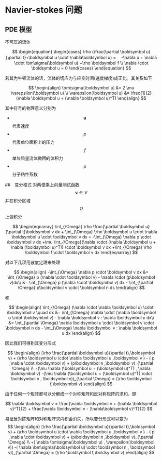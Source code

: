<script src="https://cdn.mathjax.org/mathjax/latest/MathJax.js?config=TeX-AMS-MML_HTMLorMML" type="text/javascript"></script>

# Navier-stokes 问题

## PDE 模型
不可压的流体

$$
\begin{equation}
\begin{cases}
\rho (\frac{\partial \boldsymbol u}{\partial t}+\boldsymbol u \cdot \nabla\boldsymbol u)  =
　-\nabla p + \nabla \cdot \bm\sigma(\boldsymbol u) +\rho \boldsymbol f \\
\nabla \cdot \boldsymbol u = 0
\end{cases}
\end{equation}
$$

若其为牛顿流体的话，流体的切应力与应变时间(速度梯度)成正比。其关系如下

$$
\begin{align}
	\bm\sigma(\boldsymbol u) &= 2 \mu \varepsilon(\boldsymbol u) \\
	\varepsilon(\boldsymbol u) &= \frac{1}{2} (\nabla \boldsymbol u + (\nabla \boldsymbol u)^T)
\end{align}
$$

其中符号的物理意义分别为

- $$\boldsymbol u$$ 代表速度
- $$p$$ 代表单位面积上的压力
- $$f$$ 单位质量流体微团的体积力
- $$\mu$$ 分子粘性系数

##　变分格式
对两便乘上向量测试函数 $$\boldsymbol v \in V$$ 并在积分区域 $$\Omega$$ 上做积分

$$
\begin{eqnarray}
	\int_{\Omega} \rho \frac{\partial \boldsymbol u}{\partial t}\boldsymbol v dx
	+ \int_{\Omega} \rho \boldsymbol u \cdot \nabla \boldsymbol u \cdot \boldsymbol v dx 
	= 
	-\int_{\Omega} \nabla p \cdot \boldsymbol v dx 
	+\mu \int_{\Omega}(\nabla \cdot (\nabla \boldsymbol u + \nabla (\boldsymbol u)^T)) \cdot \boldsymbol v dx
	+\int_{\Omega} \rho \boldsymbol f \cdot \boldsymbol v dx
\end{eqnarray}
$$

对以下几项用散度定理来处理

$$
\begin{align}
	-\int_{\Omega} \nabla p \cdot \boldsymbol v dx 
	&= \int_{\Omega} p (\nabla \cdot \boldsymbol v) - \nabla \cdot (p\boldsymbol v)dx\\
	&= \int_{\Omega} p (\nabla \cdot \boldsymbol v) dx - \int_{\partial \Omega} p\boldsymbol v \cdot \boldsymbol n ds
\end{align}
$$

和

$$
\begin{align}
	\int_{\Omega} (\nabla \cdot \nabla \boldsymbol u) \cdot \boldsymbol v \quad dx 
	&= \int_{\Omega} \nabla \cdot (\nabla \boldsymbol u \cdot \boldsymbol v) - \nabla \boldsymbol v : \nabla \boldsymbol u dx\\
	&= \int_{\partial \Omega} \nabla \boldsymbol u \cdot \boldsymbol v  \cdot \boldsymbol n ds - \int_{\Omega} \nabla \boldsymbol v : \nabla \boldsymbol u dx
\end{align}
$$

因此我们可得到其变分形式

$$
\begin{align}
	(\rho \frac{\partial \boldsymbol u}{\partial t},\boldsymbol v) + (\rho \boldsymbol u \cdot \nabla \boldsymbol u ,\boldsymbol v ) 
	- ( p ,\nabla \cdot \boldsymbol v) + (p\boldsymbol n ,\boldsymbol v)_{\partial \Omega} \\
	+(\mu \nabla (\boldsymbol u  + (\boldsymbol u)^T) , \nabla \boldsymbol v) 
	-(\mu \nabla (\boldsymbol u + (\boldsymbol u)^T) \cdot \boldsymbol n ,  \boldsymbol v))_{\partial \Omega}
	 =  (\rho \boldsymbol f,\boldsymbol v)
\end{align}
$$

由于任何一个矩阵都可以分解成一个对称矩阵和反对称矩阵的求和，即

$$
\nabla \boldsymbol v = \frac{\nabla \boldsymbol v + (\nabla \boldsymbol v)^T}{2} + \frac{\nabla \boldsymbol v - (\nabla\boldsymbol v)^T}{2}
$$

易证反对陈矩阵和对称矩阵求内积会消失，所以变分形式可以变为
$$
\begin{align}
	(\rho \frac{\partial \boldsymbol u}{\partial t},\boldsymbol v) + (\rho \boldsymbol u \cdot \nabla \boldsymbol u ,\boldsymbol v ) 
	- ( p ,\nabla \cdot \boldsymbol v) + (p\boldsymbol n ,\boldsymbol v)_{\partial \Omega} \\
	+( \nabla \bm\sigma(\boldsymbol u) , \varepsilon(\boldsymbol v)) 
	-( \nabla \bm\sigma(\boldsymbol u) \cdot \boldsymbol n ,  \boldsymbol v))_{\partial \Omega}
	=  (\rho \boldsymbol f,\boldsymbol v)
\end{align}
$$
